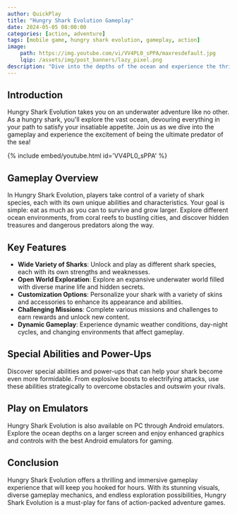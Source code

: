 ```yaml
---
author: QuickPlay
title: "Hungry Shark Evolution Gameplay"
date: 2024-05-05 08:00:00
categories: [action, adventure]
tags: [mobile game, hungry shark evolution, gameplay, action]
image: 
    path: https://img.youtube.com/vi/VV4PL0_sPPA/maxresdefault.jpg
    lqip: /assets/img/post_banners/lazy_pixel.png
description: "Dive into the depths of the ocean and experience the thrill of being a hungry shark in Hungry Shark Evolution. Let's explore the gameplay and see how far we can survive!"
---
```


## Introduction

Hungry Shark Evolution takes you on an underwater adventure like no other. As a hungry shark, you'll explore the vast ocean, devouring everything in your path to satisfy your insatiable appetite. Join us as we dive into the gameplay and experience the excitement of being the ultimate predator of the sea!

{% include embed/youtube.html id='VV4PL0_sPPA' %}

## Gameplay Overview

In Hungry Shark Evolution, players take control of a variety of shark species, each with its own unique abilities and characteristics. Your goal is simple: eat as much as you can to survive and grow larger. Explore different ocean environments, from coral reefs to bustling cities, and discover hidden treasures and dangerous predators along the way.

## Key Features

- **Wide Variety of Sharks**: Unlock and play as different shark species, each with its own strengths and weaknesses.
- **Open World Exploration**: Explore an expansive underwater world filled with diverse marine life and hidden secrets.
- **Customization Options**: Personalize your shark with a variety of skins and accessories to enhance its appearance and abilities.
- **Challenging Missions**: Complete various missions and challenges to earn rewards and unlock new content.
- **Dynamic Gameplay**: Experience dynamic weather conditions, day-night cycles, and changing environments that affect gameplay.

## Special Abilities and Power-Ups

Discover special abilities and power-ups that can help your shark become even more formidable. From explosive boosts to electrifying attacks, use these abilities strategically to overcome obstacles and outswim your rivals.

## Play on Emulators

Hungry Shark Evolution is also available on PC through Android emulators. Explore the ocean depths on a larger screen and enjoy enhanced graphics and controls with the best Android emulators for gaming.

## Conclusion

Hungry Shark Evolution offers a thrilling and immersive gameplay experience that will keep you hooked for hours. With its stunning visuals, diverse gameplay mechanics, and endless exploration possibilities, Hungry Shark Evolution is a must-play for fans of action-packed adventure games.

